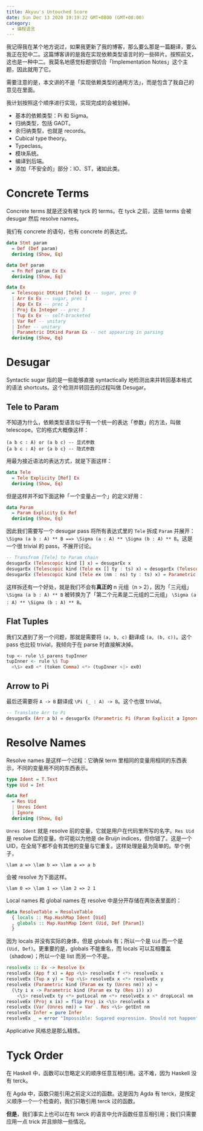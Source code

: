 ```yaml
---
title: Akyuu's Untouched Score
date: Sun Dec 13 2020 19:19:22 GMT+0800 (GMT+08:00)
category:
  - 编程语言
---
```


我记得我在某个地方说过，如果我更新了我的博客，那么要么那是一篇翻译，要么我正在犯中二。这篇博客讲的是我在实现依赖类型语言时的一些碎片。按照前文，这也是一种中二。我莫名地感觉标题很切合「Implementation Notes」这个主题，因此就用了它。

需要注意的是，本文讲的不是「实现依赖类型的通用方法」，而是包含了我自己的意见在里面。

我计划按照这个顺序进行实现，实现完成的会被划掉。

- 基本的依赖类型：Pi 和 Sigma。
- 归纳类型，包括 GADT。
- 余归纳类型，也就是 records。
- Cubical type theory。
- Typeclass。
- 模块系统。
- 编译到后端。
- 添加「不安全的」部分：IO、ST，诸如此类。

# Concrete Terms

Concrete terms 就是还没有被 tyck 的 terms。在 tyck 之前，这些 terms 会被 desugar 然后 resolve names。

我们有 concrete 的语句，也有 concrete 的表达式。

```haskell
data Stmt param
  = Def (Def param) 
  deriving (Show, Eq)

data Def param
  = Fn Ref param Ex Ex
  deriving (Show, Eq)

data Ex
  = Telescopic DtKind [Tele] Ex -- sugar, prec 0
  | Arr Ex Ex -- sugar, prec 1
  | App Ex Ex -- prec 2
  | Proj Ex Integer -- prec 3
  | Tup Ex Ex -- self-bracketed
  | Var Ref -- unitary
  | Infer -- unitary
  | Parametric DtKind Param Ex -- not appearing in parsing
  deriving (Show, Eq)
```

# Desugar

Syntactic sugar 指的是一些能够直接 syntactically 地检测出来并转回基本格式的语法 shortcuts。这个检测并转回去的过程叫做 Desugar。

## Tele to Param

不知道为什么，依赖类型语言似乎有一个统一的表达「参数」的方法，叫做 telescope。它的格式大概像这样：

```
(a b c : A) or (a b c) -- 显式参数
{a b c : A} or {a b c} -- 隐式参数
```

用最为接近语法的表达方式，就是下面这样：

```haskell
data Tele
  = Tele Explicity [Ref] Ex
  deriving (Show, Eq)
```

但是这样并不如下面这种「一个变量占一个」的定义好用：

```haskell
data Param
  = Param Explicity Ex Ref
  deriving (Show, Eq)
```

因此我们需要写一个 desugar pass 将所有表达式里的 `Tele` 拆成 `Param` 并展开：`\Sigma (a b : A) ** B ==> \Sigma (a : A) ** \Sigma (b : A) ** B`。这是一个很 trivial 的 pass，不展开讨论。

```haskell
-- Transfrom [Tele] to Param chain
desugarEx (Telescopic kind [] x) = desugarEx x
desugarEx (Telescopic kind (Tele ex [] ty : ts) x) = desugarEx (Telescopic kind ts x)
desugarEx (Telescopic kind (Tele ex (nm : ns) ty : ts) x) = Parametric kind (Param ex (desugarEx ty) nm) (desugarEx (Telescopic kind (Tele ex ns ty : ts) x))
```

这样拆还有一个好处，就是我们不会有**真正的** n 元组（n > 2），因为「三元组」 `\Sigma (a b : A) ** B` 被转换为了「第二个元素是二元组的二元组」 `\Sigma (a : A) ** \Sigma (b : A) ** B`。

## Flat Tuples

我们又遇到了另一个问题，那就是需要将 `(a, b, c)` 翻译成 `(a, (b, c))`。这个 pass 也比较 trivial，我倾向于在 parse 时直接解决掉。

```haskell
tup <- rule \$ parens tupInner
tupInner <- rule \$ Tup
  <\$> ex0 <* (token Comma) <*> (tupInner <|> ex0)
```

## Arrow to Pi

最后还需要将 `A -> B` 翻译成 `\Pi (_ : A) -> B`。这个也很 trivial。

```haskell
-- Translate Arr to Pi
desugarEx (Arr a b) = desugarEx (Parametric Pi (Param Explicit a Ignore) b)
```

# Resolve Names

Resolve names 是这样一个过程：它确保 term 里相同的变量用相同的东西表示，不同的变量用不同的东西表示。

```haskell
type Ident = T.Text
type Uid = Int

data Ref
  = Res Uid
  | Unres Ident
  | Ignore
  deriving (Show, Eq)
```

`Unres Ident` 就是 resolve 前的变量，它就是用户在代码里所写的名字。`Res Uid` 是 resolve 后的变量。你可能以为他是 de Bruijn indices，但你错了。这是一个 UID，在全局下都不会有其他的变量与它重复。这样处理是最为简单的。举个例子，

```
\lam a => \lam b => \lam a => a b
```

会被 resolve 为下面这样。

```
\lam 0 => \lam 1 => \lam 2 => 2 1
```

Local names 和 global names 在 resolve 中是分开存储在两张表里面的：

```haskell
data ResolveTable = ResolveTable
  { locals :: Map.HashMap Ident [Uid]
  , globals :: Map.HashMap Ident (Uid, Def [Param])
  }
```

因为 locals 并没有实际的身体，但是 globals 有；所以一个是 `Uid` 而一个是 `(Uid, Def)`。更重要的是，globals 不能重名，而 locals 可以互相覆盖（shadow）；所以一个是 list 而另一个不是。

```haskell
resolveEx :: Ex -> Resolve Ex
resolveEx (App f x) = App <\$> resolveEx f <*> resolveEx x
resolveEx (Tup x y) = Tup <\$> resolveEx x <*> resolveEx y
resolveEx (Parametric kind (Param ex ty (Unres nm)) x) =
  (\ty i x -> Parametric kind (Param ex ty (Res i)) x)
    <\$> resolveEx ty <*> putLocal nm <*> resolveEx x <* dropLocal nm
resolveEx (Proj x ix) = flip Proj ix <\$> resolveEx x
resolveEx (Var (Unres nm)) = Var . Res <\$> getEnt nm
resolveEx Infer = pure Infer
resolveEx _ = error "Impossible: Sugared expression. Should not happen"
```

Applicative 风格总是那么精炼。

# Tyck Order

在 Haskell 中，函数可以忽略定义的顺序任意互相引用。这不难，因为 Haskell 没有 terck。

在 Agda 中，函数只能引用之前定义过的函数。这是因为 Agda 有 terck，是按定义顺序一个一个检查的，我们只敢引用 terck 过的函数。

**但是**，我们事实上也可以在有 terck 的语言中允许函数任意互相引用；我们只需要应用一点 trick 并且排除一些情况。

<SectionUnfinished />

<ArticleUnfinished />
